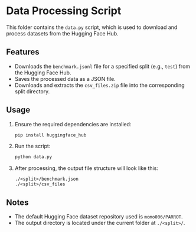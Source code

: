 # Data Processing Script

This folder contains the `data.py` script, which is used to download and process datasets from the Hugging Face Hub.

## Features

- Downloads the `benchmark.jsonl` file for a specified split (e.g., `test`) from the Hugging Face Hub.
- Saves the processed data as a JSON file.
- Downloads and extracts the `csv_files.zip` file into the corresponding split directory.

## Usage

1. Ensure the required dependencies are installed:
   ```bash
   pip install huggingface_hub
   ```

2. Run the script:
   ```bash
   python data.py
   ```

3. After processing, the output file structure will look like this:
   ```
   ./<split>/benchmark.json
   ./<split>/csv_files
   ```

## Notes

- The default Hugging Face dataset repository used is `momo006/PARROT`.
- The output directory is located under the current folder at `./<split>/`.
